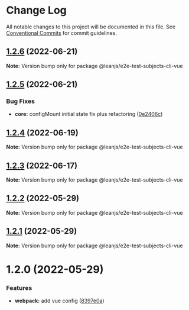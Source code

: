 # Change Log

All notable changes to this project will be documented in this file.
See [Conventional Commits](https://conventionalcommits.org) for commit guidelines.

## [1.2.6](https://github.com/leanjs/leanjs/compare/@leanjs/e2e-test-subjects-cli-vue@1.2.5...@leanjs/e2e-test-subjects-cli-vue@1.2.6) (2022-06-21)

**Note:** Version bump only for package @leanjs/e2e-test-subjects-cli-vue





## [1.2.5](https://github.com/leanjs/leanjs/compare/@leanjs/e2e-test-subjects-cli-vue@1.2.4...@leanjs/e2e-test-subjects-cli-vue@1.2.5) (2022-06-21)


### Bug Fixes

* **core:** configMount initial state fix plus refactoring ([0e2406c](https://github.com/leanjs/leanjs/commit/0e2406cb0666320e675e8f1a2dbefe4b3089cf91))





## [1.2.4](https://github.com/leanjs/leanjs/compare/@leanjs/e2e-test-subjects-cli-vue@1.2.3...@leanjs/e2e-test-subjects-cli-vue@1.2.4) (2022-06-19)

**Note:** Version bump only for package @leanjs/e2e-test-subjects-cli-vue





## [1.2.3](https://github.com/leanjs/leanjs/compare/@leanjs/e2e-test-subjects-cli-vue@1.2.2...@leanjs/e2e-test-subjects-cli-vue@1.2.3) (2022-06-17)

**Note:** Version bump only for package @leanjs/e2e-test-subjects-cli-vue





## [1.2.2](https://github.com/leanjs/leanjs/compare/@leanjs/e2e-test-subjects-cli-vue@1.2.1...@leanjs/e2e-test-subjects-cli-vue@1.2.2) (2022-05-29)

**Note:** Version bump only for package @leanjs/e2e-test-subjects-cli-vue





## [1.2.1](https://github.com/leanjs/leanjs/compare/@leanjs/e2e-test-subjects-cli-vue@1.2.0...@leanjs/e2e-test-subjects-cli-vue@1.2.1) (2022-05-29)

**Note:** Version bump only for package @leanjs/e2e-test-subjects-cli-vue





# 1.2.0 (2022-05-29)


### Features

* **webpack:** add vue config ([8397e0a](https://github.com/leanjs/leanjs/commit/8397e0aeb8b4d4278213f227ac003c71d9e3db39))
